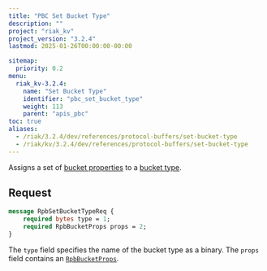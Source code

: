 ```yaml
---
title: "PBC Set Bucket Type"
description: ""
project: "riak_kv"
project_version: "3.2.4"
lastmod: 2025-01-26T00:00:00-00:00

sitemap:
  priority: 0.2
menu:
  riak_kv-3.2.4:
    name: "Set Bucket Type"
    identifier: "pbc_set_bucket_type"
    weight: 113
    parent: "apis_pbc"
toc: true
aliases:
  - /riak/3.2.4/dev/references/protocol-buffers/set-bucket-type
  - /riak/kv/3.2.4/dev/references/protocol-buffers/set-bucket-type
---
```


Assigns a set of [bucket properties]({{<baseurl>}}riak/kv/3.2.4/developing/api/protocol-buffers/set-bucket-props) to a
[bucket type]({{<baseurl>}}riak/kv/3.2.4/developing/usage/bucket-types).

## Request

```protobuf
message RpbSetBucketTypeReq {
    required bytes type = 1;
    required RpbBucketProps props = 2;
}
```

The `type` field specifies the name of the bucket type as a binary. The
`props` field contains an [`RpbBucketProps`]({{<baseurl>}}riak/kv/3.2.4/developing/api/protocol-buffers/get-bucket-props).

